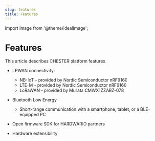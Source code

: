 ```yaml
---
slug: features
title: Features
---
```

import Image from '@theme/IdealImage';

# Features

This article describes CHESTER platform features.

* LPWAN connectivity:

  * NB-IoT - provided by Nordic Semiconductor nRF9160
  * LTE-M - provided by Nordic Semiconductor nRF9160
  * LoRaWAN - provided by Murata CMWX1ZZABZ-078

* Bluetooth Low Energy
  * Short-range communication with a smartphone, tablet, or a BLE-equipped PC

* Open firmware SDK for HARDWARIO partners

* Hardware extensibility
